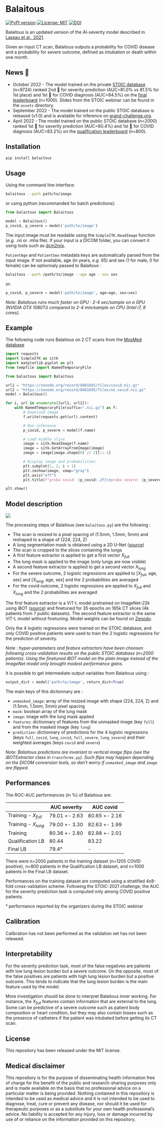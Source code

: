 # Balaitous


[![PyPI version](https://badge.fury.io/py/balaitous.svg)](https://badge.fury.io/py/balaitous)
[![License: MIT](https://img.shields.io/badge/License-MIT-yellow.svg)](https://opensource.org/licenses/MIT)
[![DOI](https://zenodo.org/badge/542006397.svg)](https://zenodo.org/badge/latestdoi/542006397)

Balaitous is an updated version of the AI-severity model described in [Lassau et al., 2021](https://doi.org/10.1038/s41467-020-20657-4).

Given an input CT scan, Balaitous outputs a probability for COVID disease and a probability for severe outcome, defined as intubation or death within one month.


## News 🚀

- October 2022 - The model trained on the private [STOIC database](https://pubs.rsna.org/doi/10.1148/radiol.2021210384) (n=9724) ranked 2nd 🥈 for severity prediction (AUC=81.0% vs 81.5% for 1st place) and 1st 🥇 for COVID diagnosis (AUC=84.5%) on the [final leaderboard](https://stoic2021.grand-challenge.org/evaluation/challenge-2/leaderboard/) (n=1000). Slides from the STOIC webinar can be found in the `assets` directory.
- September 2022 - The model trained on the public STOIC database is released (v1.0) and is available for inference on [grand-challenge.org](https://grand-challenge.org/algorithms/logistic-regression/).
- April 2022 - The model trained on the public STOIC database (n=2000) ranked 1st 🥇 for severity prediction (AUC=80.4%) and 1st 🥇 for COVID diagnosis (AUC=83.2%) on the [qualification leaderboard](https://stoic2021.grand-challenge.org/evaluation/quallification-last-submission/leaderboard/) (n=800).

## Installation

```bash
pip install balaitous
```

## Usage

Using the command line interface:
```bash
balaitous --path path/to/image
````

or using python (recommanded for batch predictions): 
```python
from balaitous import Balaitous

model = Balaitous()
p_covid, p_severe = model('path/to/image')
```

The input image must be readable using the `SimpleITK.ReadImage` function (*e.g.* .nii or .mha file). If your input is a DICOM folder, you can convert it using tools such as [dcm2niix](https://github.com/rordenlab/dcm2niix).

 `PatientAge` and `PatientSex` metadata keys are automatically parsed from the input image. If not available, age (in years, *e.g.* 65) and sex (1 for male, 0 for female) can be optionnaly passed to Balaitous :

```bash
balaitous --path /path/to/image --age age --sex sex
```

or:
```python
p_covid, p_severe = model('path/to/image', age=age, sex=sex)
```

*Note: Balaitous runs much faster on GPU : 2-4 sec/sample on a GPU (NVIDIA GTX 1080Ti) compared to 2-4 min/sample on CPU (Intel i7, 8 cores).*

## Example

The following code runs Balaitous on 2 CT scans from the [MosMed database](https://mosmed.ai/en/datasets/covid191110/)

```python
import requests
import SimpleITK as sitk
import matplotlib.pyplot as plt
from tempfile import NamedTemporaryFile

from balaitous import Balaitous

url1 = "https://zenodo.org/record/8401695/files/covid.nii.gz"
url2 = "https://zenodo.org/record/8401695/files/no_covid.nii.gz"
model = Balaitous()

for i, url in enumerate([url1, url2]):
    with NamedTemporaryFile(suffix=".nii.gz") as f:
        # Download image
        f.write(requests.get(url).content)

        # Run inference
        p_covid, p_severe = model(f.name)

        # Load middle slice
        image = sitk.ReadImage(f.name)
        image = sitk.GetArrayFromImage(image)
        image = image[image.shape[0] // 2][::-1]

        # Display image and probabilities
        plt.subplot(1, 2, i + 1)
        plt.imshow(image, cmap="gray")
        plt.axis("off")
        plt.title(f"proba covid: {p_covid:.2f}\nproba severe: {p_severe:.2f}")

plt.show()
```

## Model description

<img src="https://github.com/SimJeg/balaitous/blob/master/assets/diagram.png?raw=true">

The processing steps of Balaitous (see `balaitous.py`) are the following : 

- The scan is resized to a pixel spacing of (1.5mm, 1.5mm, 5mm) and reshaped to a shape of (224, 224, Z)
- A lung segmentation mask is obtained using a 2D U-Net ([source](https://github.com/JoHof/lungmask))
- The scan is cropped to the slices containing the lungs
- A first feature extractor is applied to get a first vector $X_{full}$
- The lung mask is applied to the image (only lungs are now visible)
- A second feature extractor is applied to get a second vector $X_{lung}$
- For the severe outcome, 2 logistic regressions are applied to [$X_{full}$, age, sex] and [$X_{lung}$, age, sex] and the 2 probabilities are averaged 
- For the covid outcome, 2 logistic regressions are applied to $X_{full}$ and $X_{lung}$ and the 2 probabilities are averaged 

The first feature extractor is a ViT-L model pretrained on ImageNet-22k using iBOT ([source](https://github.com/bytedance/ibot)) and finetuned for 35 epochs on 165k CT slices (4k patients from 7 public datasets). The second feature extractor is the same ViT-L model without finetuning. Model weights can be found on [Zenodo](https://zenodo.org/record/6547999#.Yn9QjJNBxSA).

Only the 4 logistic regressions were trained on the STOIC database, and only COVID positive patients were used to train the 2 logistic regressions for the prediction of severity. 

*Note : hyper-parameters and feature extractors have been choosen following cross-validation results on the public STOIC database (n=2000 patients). Using the finetuned iBOT model on the plain image instead of the ImageNet model only brought modest performance gains.* 

It is possible to get intermediate output variables from Balaitous using : 

```python
output_dict = model('path/to/image', return_dict=True)
```

The main keys of this dictionnary are : 
- `unmasked_image`: array of the resized image with shape (224, 224, Z) and (1.5mm, 1.5mm, 5mm) pixel spacing
- `mask`: boolean array of the lung mask 
- `image`: image with the lung mask applied
- `features`: dictionnary of features from the unmasked image (key `full`) and from the masked image (key `lung`)
- `prediction`: dictionnary of predictions for the 4 logistic regressions (keys `full_covid`, `lung_covid`, `full_severe`, `lung_severe`) and their weighted averages (keys `covid` and `severe`)

*Note: Balaitous predictions are invariant to vertical image flips (see the iBOTExtractor class in `transforms.py`). 
Such flips may happen depending on the DICOM conversion tools, so don't worry if `unmasked_image` and `image`  are flipped.*

## Performances

The ROC-AUC performances (in %) of Balaitous are:

|                       | AUC severity  | AUC covid      | 
| --                    | --            | --             | 
| Training - $X_{full}$  | 79.01 +- 2.63 | 80.65 +- 2.16  |
| Training - $X_{lung}$ | 79.00 +- 3.30 | 82.63 +- 1.99  |
| Training              | 80.36 +- 2.80 | 82.98 +- 2.01  |
| Qualification LB      | 80.44         | 83.22          |  
| Final LB              | 79.4°         | -          |  

There were n=2000 patients in the training dataset (n=1205 COVID positive), n=800 patients in the Qualification LB dataset, and n=1000 patients in the Final LB dataset.

 Performances on the training dataset are computed using a stratified 4x8-fold cross-validation scheme. Following the STOIC-2021 challenge, the AUC for the severity prediction task is computed only among COVID positive patients. 

° performance reported by the organizers during the STOIC webinar

## Calibration

Calibration has not been performed as the validation set has not been released.

## Interpretability

For the severity prediction task, most of the false negatives are patients with low lung lesion burden but a severe outcome. On the opposite, most of the false positives are patients with high lung lesion burden but a positive outcome. This tends to indicate that the lung lesion burden is the main feature used by the model.

More investigation should be done to interpret Balaitous inner working. For instance, the $X_{full}$ features contain information that are external to the lung. Some can be predictive of a severe outcome such as patient body composition or heart condition, but they may also contain biases such as the presence of catheters if the patient was intubated before getting its CT scan. 

## License

This repository has been released under the MIT license.

## Medical disclaimer

This repository is for the purpose of disseminating health information free of charge for the benefit of the public and research-sharing purposes only and is made available on the basis that no professional advice on a particular matter is being provided. Nothing contained in this repository is intended to be used as medical advice and it is not intended to be used to diagnose, treat, cure or prevent any disease, nor should it be used for therapeutic purposes or as a substitute for your own health professional’s advice. No liability is accepted for any injury, loss or damage incurred by use of or reliance on the information provided on this repository.


